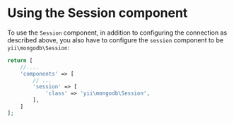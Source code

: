Using the Session component
===========================

To use the `Session` component, in addition to configuring the connection as described above,
you also have to configure the `session` component to be `yii\mongodb\Session`:

```php
return [
    //....
    'components' => [
        // ...
        'session' => [
            'class' => 'yii\mongodb\Session',
        ],
    ]
];
```
